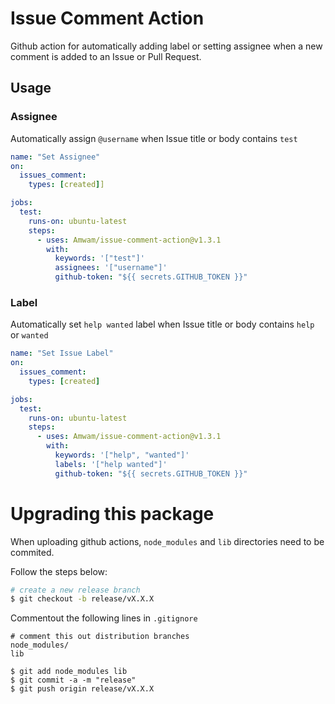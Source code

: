 # Issue Comment Action

Github action for automatically adding label or setting assignee when a new comment is added to an Issue or Pull Request.

## Usage

### Assignee

Automatically assign `@username` when Issue title or body contains `test`

```yaml
name: "Set Assignee"
on:
  issues_comment:
    types: [created]]

jobs:
  test:
    runs-on: ubuntu-latest
    steps:
      - uses: Amwam/issue-comment-action@v1.3.1
        with:
          keywords: '["test"]'
          assignees: '["username"]'
          github-token: "${{ secrets.GITHUB_TOKEN }}"
```

### Label

Automatically set `help wanted` label when Issue title or body contains `help` or `wanted`

```yaml
name: "Set Issue Label"
on:
  issues_comment:
    types: [created]

jobs:
  test:
    runs-on: ubuntu-latest
    steps:
      - uses: Amwam/issue-comment-action@v1.3.1
        with:
          keywords: '["help", "wanted"]'
          labels: '["help wanted"]'
          github-token: "${{ secrets.GITHUB_TOKEN }}"
```

# Upgrading this package

When uploading github actions, `node_modules` and `lib` directories need to be commited.

Follow the steps below:

```sh
# create a new release branch
$ git checkout -b release/vX.X.X
```

Commentout the following lines in `.gitignore`

```
# comment this out distribution branches
node_modules/
lib
```

```
$ git add node_modules lib
$ git commit -a -m "release"
$ git push origin release/vX.X.X
```
